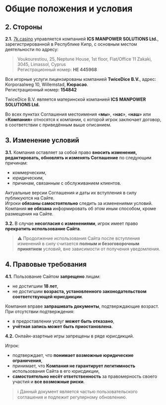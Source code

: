 # Общие положения и условия

## 2. Стороны

**2.1.** [7k.casino](https://7k.casino) управляется компанией **ICS MANPOWER SOLUTIONS Ltd.**, зарегистрированной в Республике Кипр, с основным местом деятельности по адресу:

> Voukourestiou, 25, Neptune House, 1st floor, Flat/Office 11 Zakaki, 3045, Limassol, Cyprus  
> Регистрационный номер: **HE 445968**

Все игорные услуги лицензированы компанией **TwiceDice B.V.**, адрес: Korporaalweg 10, Willemstad, **Кюрасао**.  
Регистрационный номер: **154842**

TwiceDice B.V. является материнской компанией **ICS MANPOWER SOLUTIONS Ltd.**

Во всех пунктах Соглашения местоимения «**мы**», «**нас**», «**наш**» или «**Компания**» относятся к компании, с которой игрок заключает договор, в соответствии с приведённым выше описанием.



## 3. Изменение условий

**3.1.** Компания оставляет за собой право **вносить изменения, редактировать, обновлять и изменять Соглашение** по следующим причинам:

- коммерческим,
- юридическим,
- причинам, связанным с обслуживанием клиентов.

Актуальные версии Соглашения и даты их вступления в силу публикуются на Сайте.  
Игроки **обязаны самостоятельно** следить за изменениями условий.  
Компания **не обязана** информировать об этом иным способом, кроме размещения на Сайте.

**3.2.** В случае **несогласия с изменениями**, игрок имеет право **прекратить использование Сайта**.

> ⚠️ Продолжение использования Сайта после вступления изменений в силу считается **полным и безоговорочным принятием** условий, вне зависимости от получения уведомления.


## 4. Правовые требования

**4.1.** Пользование Сайтом **запрещено** лицам:

- не достигшим **18 лет**,  
- не достигшим **возраста, установленного законодательством соответствующей юрисдикции**.

Компания вправе **запрашивать документы**, подтверждающие возраст.  
При отсутствии подтверждения:

- в предоставлении услуг **может быть отказано**,  
- **учётная запись может быть приостановлена**.

**4.2.** Онлайн-азартные игры запрещены в ряде юрисдикций.

Игрок:

- подтверждает, что **понимает возможные юридические ограничения**,
- принимает, что **Компания не гарантирует легитимность** использования Сайта в его юрисдикции,
- **самостоятельно несёт ответственность** за правомерность своего участия и **все возможные риски**.


> ℹ️ Данный документ является частью пользовательского соглашения и подлежит регулярному обновлению.
